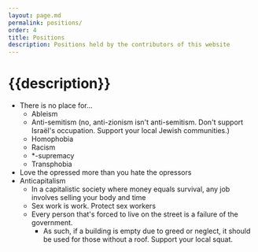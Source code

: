 ```yaml
---
layout: page.md
permalink: positions/
order: 4
title: Positions
description: Positions held by the contributors of this website
---
```

# {{description}}
- There is no place for...
    - Ableism
    - Anti-semitism (no, anti-zionism isn't anti-semitism. Don't support Israël's occupation. Support your local Jewish communities.)
    - Homophobia
    - Racism
    - *-supremacy
    - Transphobia
- Love the opressed more than you hate the opressors
- Anticapitalism
    - In a capitalistic society where money equals survival, any job involves selling your body and time
    - Sex work is work. Protect sex workers
    - Every person that's forced to live on the street is a failure of the government.
        - As such, if a building is empty due to greed or neglect, it should be used for those without a roof. Support your local squat.

